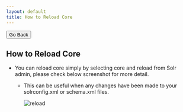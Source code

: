 ```yaml
---
layout: default
title: How to Reload Core
---
```

<div class="backtoprevpage">
  <button id="backButton">Go Back</button>
</div>
<div class="page-title">
  <h2>How to Reload Core</h2>
</div>
<div class="sub-section">
  <ul class="info-badges">
    <li>
      <div class="subinfo-title">
        <p>You can reload core simply by selecting core and reload from Solr admin, please check below screenshot for more detail.</p>
      </div>
      <div class="subinfo-content">
        <ul class="subinfo-badges">
          <li>
            <p>This can be useful when any changes have been made to your solrconfig.xml or schema.xml files.</p>
            <div class="product-img">
              <img src="/nopaccelerateplus/assets/images/reload.png" alt="reload" />
            </div>
          </li>
        </ul>
      </div>
    </li>
  </ul>
</div>
